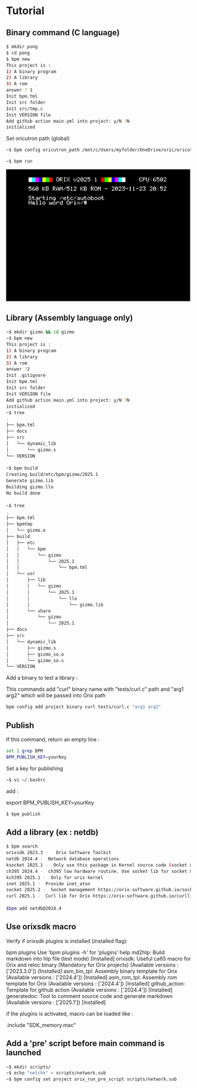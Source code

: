 # Tutorial

## Binary command (C language)

```bash
$ mkdir pong
$ cd pong
$ bpm new
This project is :
1) A binary program
2) A library
3) A rom
answer ? 1
Init bpm.tml
Init src folder
Init src/tmp.c
Init VERSION file
Add github action main.yml into project: y/N ?N
initialized
```

Set oricutron path (global)

```bash
~$ bpm config oricutron_path /mnt/c/Users/myfolder/OneDrive/oric/oricutron_plugins/oricutron
```

```bash
~$ bpm run
```

![alt text](images/helloworld.png)

## Library (Assembly language only)

```bash
~$ mkdir gizmo && cd gizmo
~$ bpm new
This project is :
1) A binary program
2) A library
3) A rom
answer ?2
Init .gitignore
Init bpm.tml
Init src folder
Init VERSION file
Add github action main.yml into project: y/N ?N
initialized
~$ tree
.
├── bpm.tml
├── docs
├── src
│   └── dynamic_lib
│       └── gizmo.s
└── VERSION

~$ bpm build
Creating build/etc/bpm/gizmo/2025.1
Generate gizmo.lib
Building gizmo.llo
No build done

~$ tree
.
├── bpm.tml
├── bpmtmp
│   └── gizmo.o
├── build
│   ├── etc
│   │   └── bpm
│   │       └── gizmo
│   │           └── 2025.1
│   │               └── bpm.tml
│   └── usr
│       ├── lib
│       │   └── gizmo
│       │       └── 2025.1
│       │           └── llo
│       │               └── gizmo.lib
│       └── share
│           └── gizmo
│               └── 2025.1
├── docs
├── src
│   └── dynamic_lib
│       ├── gizmo.s
│       ├── gizmo_so.o
│       └── gizmo_so.s
└── VERSION

```

Add a binary to test a library :

This commands add "curl" binary name with "tests/curl.c" path and "arg1 arg2" which will be passed into Orix path

```bash
bpm config add project binary curl tests/curl.c "arg1 arg2"
```

## Publish

If this command, return an empty line :


```bash
set | grep BPM
BPM_PUBLISH_KEY=yourKey
```

Set a key for publishing

```bash
~$ vi ~/.bashrc
```

add :

export BPM_PUBLISH_KEY=yourKey

```bash
$ bpm publish
```

## Add a library (ex : netdb)

```bash
$ bpm search
orixsdk 2023.3 -   Orix Software Toolkit
netdb 2024.4 -  Network database operations
ksocket 2025.1 -  Only use this package in Kernel source code (socket management part)
ch395 2024.4 -  ch395 low hardware routine. Use socket lib for socket management under Orix
kch395 2025.1 -  Only for orix kernel
inet 2025.1 -  Provide inet_aton
socket 2025.2 -  Socket management https://orix-software.github.io/socketlib/api/
curl 2025.1 -  Curl lib for Orix https://orix-software.github.io/curllib/api/

$bpm add netdb@2024.4
```

## Use orixsdk macro

Verify if orixsdk plugins is installed (installed flag):

bpm plugins
Use 'bpm plugins -h' for 'plugins' help
md2hlp: Build markdown into hlp file (text mode) [Installed]
orixsdk: Useful ca65 macro for Orix and reloc binary (Mandatory for Orix projects)  (Available versions : ['2023.3.0']) *[Installed]*
asm_bin_tpl: Assembly binary template for Orix  (Available versions : ['2024.4']) [Installed]
asm_rom_tpl: Assembly rom template for Orix  (Available versions : ['2024.4']) [Installed]
github_action: Template for github action  (Available versions : ['2024.4']) [Installed]
generatedoc: Tool to comment source code and generate markdown  (Available versions : ['2025.1']) [Installed]

if the plugins is activated, macro can be loaded like :

.include "SDK_memory.mac"

## Add a 'pre' script before main command is launched

```bash
~$ mkdir scripts/
~$ echo "netchk" > scripts/network.sub
~$ bpm config set project orix_run_pre_script scripts/network.sub
```

